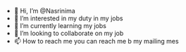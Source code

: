 - 👋 Hi, I’m @Nasrinima
- 👀 I’m interested in my duty in my jobs
- 🌱 I’m currently learning my jobs
- 💞️ I’m looking to collaborate on my job
- 📫 How to reach me you can reach me b my mailing mes

<!---
Nasrinima/Nasrinima is a ✨ special ✨ repository because its `README.md` (this file) appears on your GitHub profile.
You can click the Preview link to take a look at your changes.
--->
